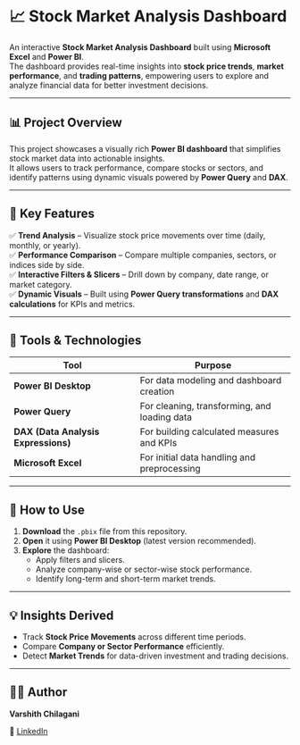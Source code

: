 # 📈 Stock Market Analysis Dashboard

An interactive **Stock Market Analysis Dashboard** built using **Microsoft Excel** and **Power BI**.  
The dashboard provides real-time insights into **stock price trends**, **market performance**, and **trading patterns**, empowering users to explore and analyze financial data for better investment decisions.

---

## 📊 Project Overview

This project showcases a visually rich **Power BI dashboard** that simplifies stock market data into actionable insights.  
It allows users to track performance, compare stocks or sectors, and identify patterns using dynamic visuals powered by **Power Query** and **DAX**.

---

## 🚀 Key Features

✅ **Trend Analysis** – Visualize stock price movements over time (daily, monthly, or yearly).  
✅ **Performance Comparison** – Compare multiple companies, sectors, or indices side by side.  
✅ **Interactive Filters & Slicers** – Drill down by company, date range, or market category.  
✅ **Dynamic Visuals** – Built using **Power Query transformations** and **DAX calculations** for KPIs and metrics.  

---

## 🧰 Tools & Technologies

| Tool | Purpose |
|------|----------|
| **Power BI Desktop** | For data modeling and dashboard creation |
| **Power Query** | For cleaning, transforming, and loading data |
| **DAX (Data Analysis Expressions)** | For building calculated measures and KPIs |
| **Microsoft Excel** | For initial data handling and preprocessing |

---

## 🔗 How to Use

1. **Download** the `.pbix` file from this repository.  
2. **Open** it using **Power BI Desktop** (latest version recommended).  
3. **Explore** the dashboard:  
   - Apply filters and slicers.  
   - Analyze company-wise or sector-wise stock performance.  
   - Identify long-term and short-term market trends.

---

## 💡 Insights Derived

- Track **Stock Price Movements** across different time periods.  
- Compare **Company or Sector Performance** efficiently.  
- Detect **Market Trends** for data-driven investment and trading decisions.  

---

## 🧑‍💻 Author

**Varshith Chilagani**  

🔗 [LinkedIn](https://linkedin.com/in/varshithchilagani)

